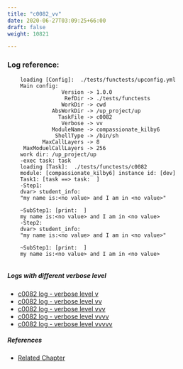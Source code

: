 ```yaml
---
title: "c0082_vv"
date: 2020-06-27T03:09:25+66:00
draft: false
weight: 10821

---
```


### Log reference: <no value>

```
    loading [Config]:  ./tests/functests/upconfig.yml
    Main config:
                 Version -> 1.0.0
                  RefDir -> ./tests/functests
                 WorkDir -> cwd
              AbsWorkDir -> /up_project/up
                TaskFile -> c0082
                 Verbose -> vv
              ModuleName -> compassionate_kilby6
               ShellType -> /bin/sh
           MaxCallLayers -> 8
     MaxModuelCallLayers -> 256
    work dir: /up_project/up
    -exec task: task
    loading [Task]:  ./tests/functests/c0082
    module: [compassionate_kilby6] instance id: [dev]
    Task1: [task ==> task:  ]
    -Step1:
    dvar> student_info:
    "my name is:<no value> and I am in <no value>"
    
    ~SubStep1: [print:  ]
    my name is:<no value> and I am in <no value>
    -Step2:
    dvar> student_info:
    "my name is:<no value> and I am in <no value>"
    
    ~SubStep1: [print:  ]
    my name is:<no value> and I am in <no value>
    
```

##### Logs with different verbose level
* [c0082 log - verbose level v](../../logs/c0082_v)
* [c0082 log - verbose level vv](../../logs/c0082_vv)
* [c0082 log - verbose level vvv](../../logs/c0082_vvv)
* [c0082 log - verbose level vvvv](../../logs/c0082_vvvv)
* [c0082 log - verbose level vvvvv](../../logs/c0082_vvvvv)

##### References
* [Related Chapter](../../dvars/c0082)
